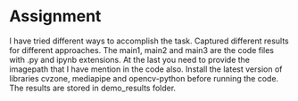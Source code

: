 # Assignment
 I have tried different ways to accomplish the task.
 Captured different results for different approaches.
 The main1, main2 and main3 are the code files with .py and ipynb extensions.
 At the last you need to provide the imagepath that I have mention in the code also.
 Install the latest version of libraries cvzone, mediapipe and opencv-python before running the code.
 The results are stored in demo_results folder.

